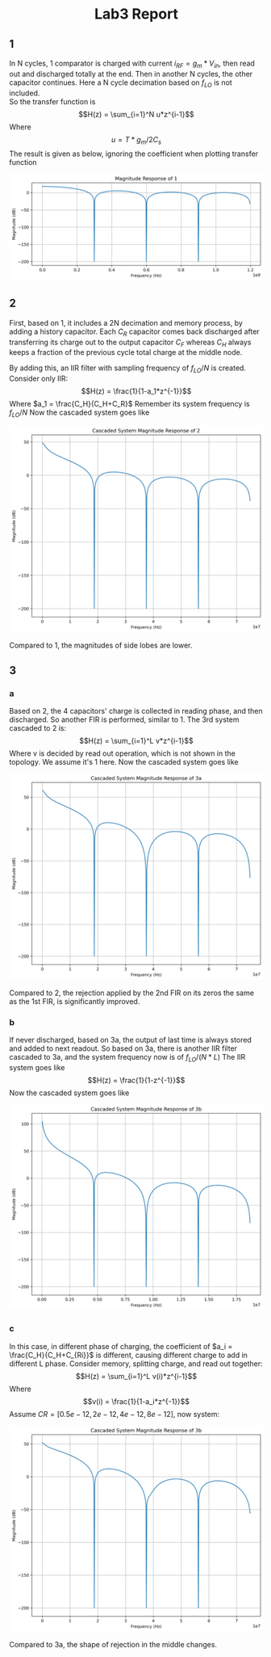 # <h1 align="center"> Lab3 Report
## 1 
In N cycles, 1 comparator is charged with current $i_{RF} = g_m*V_{in}$, then read out and discharged totally at the end. Then in another N cycles, the other capacitor continues. Here a N cycle decimation based on $f_{LO}$ is not included. <br>
So the transfer function is
$$H(z) = \sum_{i=1}^N u*z^{i-1}$$
Where  
$$ u=T*g_m / 2 C_s$$
The result is given as below, ignoring the coefficient when plotting transfer function<br>
<p align="center"><img src="./images/1.png">
<br>
<p align="left">

## 2
First, based on 1, it includes a 2N decimation and memory process, by adding a history capacitor. Each $C_R$ capacitor comes back discharged after transferring its charge out to the output capacitor $C_F$ whereas $C_H$ always keeps a fraction of the previous cycle total charge at the middle node. 

By adding this, an IIR filter with sampling frequency of $f_{LO}/N$ is created. Consider only IIR: 
$$H(z) = \frac{1}{1-a_1*z^{-1}}$$
Where $a_1 = \frac{C_H}{C_H+C_R}$
Remember its system frequency is $f_{LO}/N$
Now the cascaded system goes like<br>
<p align="center"><img src="./images/2.png">
<br>
<p align="left">
Compared to 1, the magnitudes of side lobes are lower. 

## 3
### a
Based on 2, the 4 capacitors' charge is collected in reading phase, and then discharged. So another FIR is performed, similar to 1. 
The 3rd system cascaded to 2 is: 
$$H(z) = \sum_{i=1}^L v*z^{i-1}$$
Where v is decided by read out operation, which is not shown in the topology. We assume it's 1 here. 
Now the cascaded system goes like<br>
<p align="center"><img src="./images/3a.png">
<br>
<p align="left">
Compared to 2, the rejection applied by the 2nd FIR on its zeros the same as the 1st FIR, is significantly improved. 

### b
If never discharged, based on 3a, the output of last time is always stored and added to next readout. So based on 3a, there is another IIR filter cascaded to 3a, and the system frequency now is of $f_{LO}/(N*L)$ 
The IIR system goes like
$$H(z) = \frac{1}{1-z^{-1}}$$
Now the cascaded system goes like<br>
<p align="center"><img src="./images/3b.png">
<br>
<p align="left">

### c
In this case, in different phase of charging, the coefficient of $a_i = \frac{C_H}{C_H+C_{Ri}}$ is different, causing different charge to add in different L phase. 
Consider memory, splitting charge, and read out together:
$$H(z) = \sum_{i=1}^L v(i)*z^{i-1}$$ 
Where 
$$v(i) = \frac{1}{1-a_i*z^{-1}}$$
Assume $CR = [0.5e-12, 2e-12, 4e-12, 8e-12]$, now system:
<p align="center"><img src="./images/3c.png">
<br>
<p align="left">
Compared to 3a, the shape of rejection in the middle changes. 